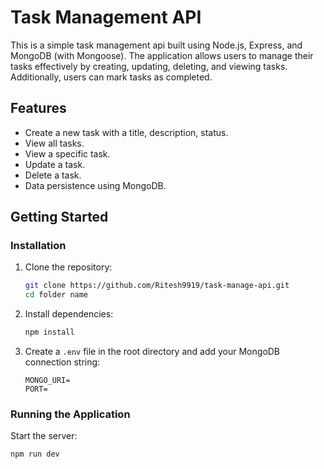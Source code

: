 # Task Management API

This is a simple task management api built using Node.js, Express, and MongoDB (with Mongoose). The application allows users to manage their tasks effectively by creating, updating, deleting, and viewing tasks. Additionally, users can mark tasks as completed.

## Features

- Create a new task with a title, description, status.
- View all tasks.
- View a specific task.
- Update a task.
- Delete a task.
- Data persistence using MongoDB.

## Getting Started

### Installation

1. Clone the repository:

   ```bash
   git clone https://github.com/Ritesh9919/task-manage-api.git
   cd folder name
   ```

2. Install dependencies:

   ```bash
   npm install
   ```

3. Create a `.env` file in the root directory and add your MongoDB connection string:

   ```
   MONGO_URI=
   PORT=
   ```

### Running the Application

Start the server:

```bash
npm run dev
```
